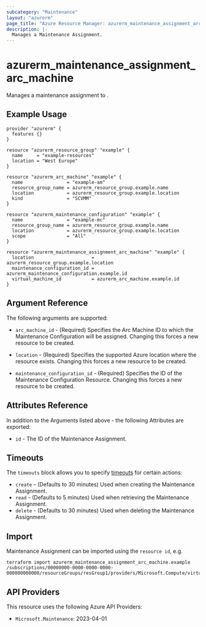 ```yaml
---
subcategory: "Maintenance"
layout: "azurerm"
page_title: "Azure Resource Manager: azurerm_maintenance_assignment_arc_machine"
description: |-
  Manages a Maintenance Assignment.
---
```


# azurerm_maintenance_assignment_arc_machine

Manages a maintenance assignment to .

## Example Usage

```hcl
provider "azurerm" {
  features {}
}

resource "azurerm_resource_group" "example" {
  name     = "example-resources"
  location = "West Europe"
}

resource "azurerm_arc_machine" "example" {
  name                = "example-am"
  resource_group_name = azurerm_resource_group.example.name
  location            = azurerm_resource_group.example.location
  kind                = "SCVMM"
}

resource "azurerm_maintenance_configuration" "example" {
  name                = "example-mc"
  resource_group_name = azurerm_resource_group.example.name
  location            = azurerm_resource_group.example.location
  scope               = "All"
}

resource "azurerm_maintenance_assignment_arc_machine" "example" {
  location                     = azurerm_resource_group.example.location
  maintenance_configuration_id = azurerm_maintenance_configuration.example.id
  virtual_machine_id           = azurerm_arc_machine.example.id
}
```

## Argument Reference

The following arguments are supported:
* `arc_machine_id` - (Required) Specifies the Arc Machine ID to which the Maintenance Configuration will be assigned. Changing this forces a new resource to be created.

* `location` - (Required) Specifies the supported Azure location where the resource exists. Changing this forces a new resource to be created.

* `maintenance_configuration_id` - (Required) Specifies the ID of the Maintenance Configuration Resource. Changing this forces a new resource to be created.

## Attributes Reference

In addition to the Arguments listed above - the following Attributes are exported:

* `id` - The ID of the Maintenance Assignment.

## Timeouts

The `timeouts` block allows you to specify [timeouts](https://www.terraform.io/language/resources/syntax#operation-timeouts) for certain actions:

* `create` - (Defaults to 30 minutes) Used when creating the Maintenance Assignment.
* `read` - (Defaults to 5 minutes) Used when retrieving the Maintenance Assignment.
* `delete` - (Defaults to 30 minutes) Used when deleting the Maintenance Assignment.

## Import

Maintenance Assignment can be imported using the `resource id`, e.g.

```shell
terraform import azurerm_maintenance_assignment_arc_machine.example /subscriptions/00000000-0000-0000-0000-000000000000/resourceGroups/resGroup1/providers/Microsoft.Compute/virtualMachines/vm1/providers/Microsoft.Maintenance/configurationAssignments/assign1
```

## API Providers
<!-- This section is generated, changes will be overwritten -->
This resource uses the following Azure API Providers:

* `Microsoft.Maintenance`: 2023-04-01
